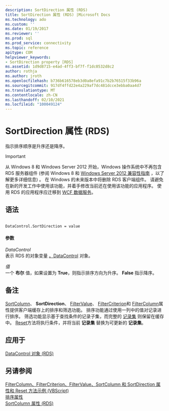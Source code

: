 ```yaml
---
description: SortDirection 属性 (RDS)
title: SortDirection 属性 (RDS) |Microsoft Docs
ms.technology: ado
ms.custom: ''
ms.date: 01/19/2017
ms.reviewer: ''
ms.prod: sql
ms.prod_service: connectivity
ms.topic: reference
apitype: COM
helpviewer_keywords:
- SortDirection property [RDS]
ms.assetid: 1d9d8715-e4ad-4ff3-bf7f-f1dc0532d8c2
author: rothja
ms.author: jroth
ms.openlocfilehash: b736b616578eb3d0a8efa91c7b2b76515f33b96a
ms.sourcegitcommit: 917df4ffd22e4a229af7dc481dcce3ebba0aa4d7
ms.translationtype: MT
ms.contentlocale: zh-CN
ms.lasthandoff: 02/10/2021
ms.locfileid: "100049124"
---
```

# <a name="sortdirection-property-rds"></a>SortDirection 属性 (RDS)
指示排序顺序是升序还是降序。  
  
> [!IMPORTANT]
>  从 Windows 8 和 Windows Server 2012 开始，Windows 操作系统中不再包含 RDS 服务器组件 (参阅 Windows 8 和 [Windows Server 2012 兼容性指南](https://www.microsoft.com/download/details.aspx?id=27416) ，以了解更多详细信息) 。 在 Windows 的未来版本中将删除 RDS 客户端组件。 请避免在新的开发工作中使用该功能，并着手修改当前还在使用该功能的应用程序。 使用 RDS 的应用程序应迁移到 [WCF 数据服务](/dotnet/framework/wcf/)。  
  
## <a name="syntax"></a>语法  
  
```  
  
DataControl.SortDirection = value  
```  
  
#### <a name="parameters"></a>参数  
 *DataControl*  
 表示 RDS 的对象变量 [。DataControl](./datacontrol-object-rds.md) 对象。  
  
 *值*  
 一个 **布尔** 值，如果设置为 **True**，则指示排序方向为升序。 **False** 指示降序。  
  
## <a name="remarks"></a>备注  
 [SortColumn](./sortcolumn-property-rds.md)、 **SortDirection**、 [FilterValue](./filtervalue-property-rds.md)、 [FilterCriterion](./filtercriterion-property-rds.md)和 [FilterColumn](./filtercolumn-property-rds.md)属性提供客户端缓存上的排序和筛选功能。 排序功能通过使用一列中的值对记录进行排序。 筛选功能显示基于查找条件的记录子集，而完整的 [记录集](../ado-api/recordset-object-ado.md) 则保留在缓存中。 [Reset](./reset-method-rds.md)方法将执行条件，并将当前 **记录集** 替换为可更新的 **记录集**。  
  
## <a name="applies-to"></a>应用于  
 [DataControl 对象 (RDS)](./datacontrol-object-rds.md)  
  
## <a name="see-also"></a>另请参阅  
 [FilterColumn、FilterCriterion、FilterValue、SortColumn 和 SortDirection 属性和 Reset 方法示例 (VBScript) ](./filter-column-criterion-value-sortcolumn-sortdirection-example-vbscript.md)   
 [排序属性](../ado-api/sort-property.md)   
 [SortColumn 属性 (RDS)](./sortcolumn-property-rds.md)